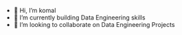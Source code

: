 - 👋 Hi, I’m komal 
- 👀 I’m currently building Data Engineering skills
- 💞️ I’m looking to collaborate on Data Engineering Projects

<!---
Akomal/Akomal is a ✨ special ✨ repository because its `README.md` (this file) appears on your GitHub profile.
You can click the Preview link to take a look at your changes.
--->
